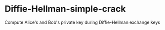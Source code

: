 # Diffie-Hellman-simple-crack

Compute Alice's and Bob's private key during Diffie-Hellman exchange keys
